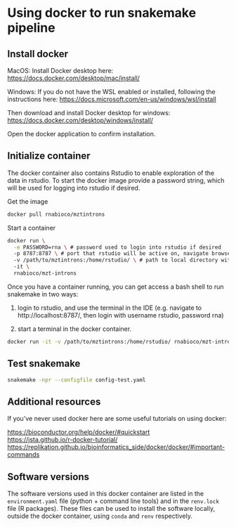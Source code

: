 # Using docker to run snakemake pipeline


## Install docker

MacOS:
Install Docker desktop here: https://docs.docker.com/desktop/mac/install/ 

Windows:
If you do not have the WSL enabled or installed, following the instructions here:
https://docs.microsoft.com/en-us/windows/wsl/install   

Then download and install Docker desktop for windows:
https://docs.docker.com/desktop/windows/install/  

Open the docker application to confirm installation.

## Initialize container

The docker container also contains Rstudio to enable exploration of the data in rstudio. To start the docker image provide a password string, which will be used for logging into rstudio if desired.

Get the image
```bash
docker pull rnabioco/mztintrons
```

Start a container

```bash
docker run \
  -e PASSWORD=rna \ # password used to login into rstudio if desired
  -p 8787:8787 \ # port that rstudio will be active on, navigate browser to http://localhost:8787/ to login
  -v /path/to/mztintrons:/home/rstudio/ \ # path to local directory with pipeline and data 
  -it \ 
  rnabioco/mzt-introns
``` 

Once you have a container running, you can get access a bash shell to run snakemake in two ways:  

1) login to rstudio, and use the terminal in the IDE (e.g. navigate to http://localhost:8787/, then login with username rstudio, password rna)  

2) start a terminal in the docker container.  

```bash
docker run -it -v /path/to/mztintrons:/home/rstudio/ rnabioco/mzt-introns bash
```

## Test snakemake

```bash
snakemake -npr --configfile config-test.yaml
```

## Additional resources

 If you’ve never used docker here are some useful tutorials on using docker:
 
 https://bioconductor.org/help/docker/#quickstart  
 https://jsta.github.io/r-docker-tutorial/  
 https://replikation.github.io/bioinformatics_side/docker/docker/#important-commands  

## Software versions
 The software versions used in this docker container are listed in the `environment.yaml` file (python + command line tools) and in the `renv.lock` file (R packages). These files can be used to install the software locally, outside the docker container, using `conda` and `renv` respectively.  
